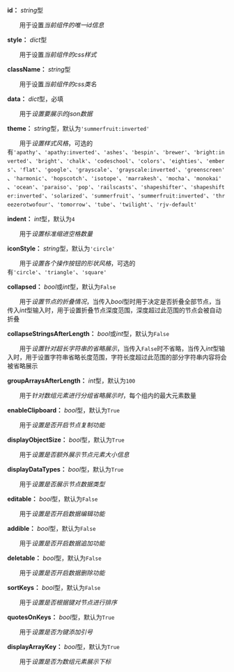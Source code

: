 **id：** *string*型

　　用于设置*当前组件的唯一id信息*

**style：** *dict*型

　　用于设置*当前组件的css样式*

**className：** *string*型

　　用于设置*当前组件的css类名*

**data：** *dict*型，必填

　　用于*设置要展示的json数据*

**theme：** *string*型，默认为`'summerfruit:inverted'`

　　用于*设置样式风格*，可选的有`'apathy'`、`'apathy:inverted'`、`'ashes'`、`'bespin'`、`'brewer'`、`'bright:inverted'`、`'bright'`、`'chalk'`、`'codeschool'`、`'colors'`、`'eighties'`、`'embers'`、`'flat'`、`'google'`、`'grayscale'`、`'grayscale:inverted'`、`'greenscreen'`、`'harmonic'`、`'hopscotch'`、`'isotope'`、`'marrakesh'`、`'mocha'`、`'monokai'`、`'ocean'`、`'paraiso'`、`'pop'`、`'railscasts'`、`'shapeshifter'`、`'shapeshifter:inverted'`、`'solarized'`、`'summerfruit'`、`'summerfruit:inverted'`、`'threezerotwofour'`、`'tomorrow'`、`'tube'`、`'twilight'`、`'rjv-default'`

**indent：** *int*型，默认为`4`

　　用于*设置标准缩进空格数量*

**iconStyle：** *string*型，默认为`'circle'`

　　用于*设置各个操作按钮的形状风格*，可选的有`'circle'`、`'triangle'`、`'square'`

**collapsed：** *bool*或*int*型，默认为`False`

　　用于*设置节点的折叠情况*，当传入*bool*型时用于决定是否折叠全部节点，当传入*int*型输入时，用于设置折叠节点深度范围，深度超过此范围的节点会被自动折叠

**collapseStringsAfterLength：** *bool*或*int*型，默认为`False`

　　用于*设置针对超长字符串的省略展示*，当传入`False`时不省略，当传入*int*型输入时，用于设置字符串省略长度范围，字符长度超过此范围的部分字符串内容将会被省略展示

**groupArraysAfterLength：** *int*型，默认为`100`

　　用于*针对数组元素进行分组省略展示时*，每个组内的最大元素数量

**enableClipboard：** *bool*型，默认为`True`

　　用于*设置是否开启节点复制功能*

**displayObjectSize：** *bool*型，默认为`True`

　　用于*设置是否额外展示节点元素大小信息*

**displayDataTypes：** *bool*型，默认为`True`

　　用于*设置是否展示节点数据类型*

**editable：** *bool*型，默认为`False`

　　用于*设置是否开启数据编辑功能*

**addible：** *bool*型，默认为`False`

　　用于*设置是否开启数据追加功能*

**deletable：** *bool*型，默认为`False`

　　用于*设置是否开启数据删除功能*

**sortKeys：** *bool*型，默认为`False`

　　用于*设置是否根据键对节点进行排序*

**quotesOnKeys：** *bool*型，默认为`True`

　　用于*设置是否为键添加引号*

**displayArrayKey：** *bool*型，默认为`True`

　　用于*设置是否为数组元素展示下标*